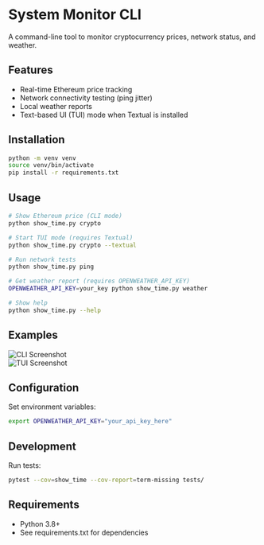 # System Monitor CLI

A command-line tool to monitor cryptocurrency prices, network status, and weather.

## Features

- Real-time Ethereum price tracking
- Network connectivity testing (ping jitter)
- Local weather reports
- Text-based UI (TUI) mode when Textual is installed

## Installation

```bash
python -m venv venv
source venv/bin/activate
pip install -r requirements.txt
```

## Usage

```bash
# Show Ethereum price (CLI mode)
python show_time.py crypto

# Start TUI mode (requires Textual)
python show_time.py crypto --textual

# Run network tests
python show_time.py ping

# Get weather report (requires OPENWEATHER_API_KEY)
OPENWEATHER_API_KEY=your_key python show_time.py weather

# Show help
python show_time.py --help
```

## Examples

![CLI Screenshot](https://via.placeholder.com/600x200.png?text=CLI+Demo)  
![TUI Screenshot](https://via.placeholder.com/600x200.png?text=TUI+Demo)

## Configuration

Set environment variables:
```bash
export OPENWEATHER_API_KEY="your_api_key_here"
```

## Development

Run tests:
```bash
pytest --cov=show_time --cov-report=term-missing tests/
```

## Requirements

- Python 3.8+
- See requirements.txt for dependencies

